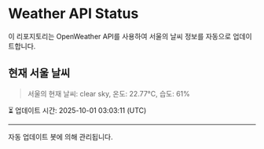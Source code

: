
# Weather API Status

이 리포지토리는 OpenWeather API를 사용하여 서울의 날씨 정보를 자동으로 업데이트합니다.

## 현재 서울 날씨
> 서울의 현재 날씨: clear sky, 온도: 22.77°C, 습도: 61%

⏳ 업데이트 시간: 2025-10-01 03:03:11 (UTC)

---
자동 업데이트 봇에 의해 관리됩니다.
